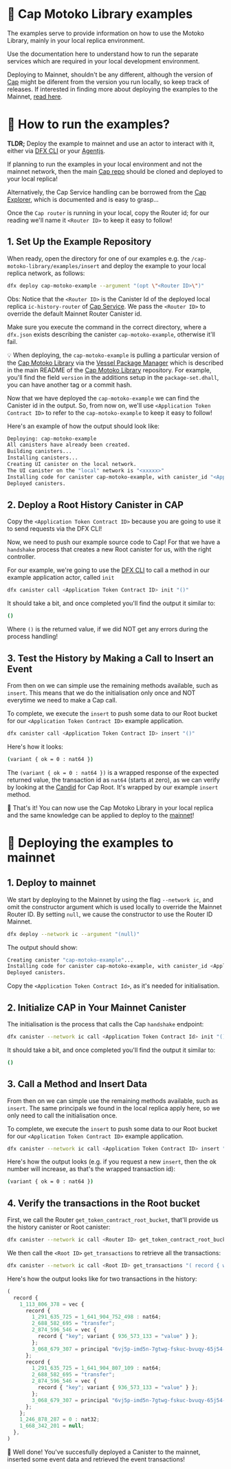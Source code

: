 # 🦖 Cap Motoko Library examples

The examples serve to provide information on how to use the Motoko Library, mainly in your local replica environment.

Use the documentation here to understand how to run the separate services which are required in your local development environment.

Deploying to Mainnet, shouldn't be any different, although the version of [Cap](https://github/com/psychedelic/cap) might be diferent from the version you run locally, so keep track of releases. If interested in finding more about deploying the examples to the Mainnet, [read here](#-deploying-the-examples-to-mainnet).

# 🤔 How to run the examples?

**TLDR;** Deploy the example to mainnet and use an actor to interact with it, either via [DFX CLI](https://sdk.dfinity.org/docs/developers-guide/cli-reference.html) or your [Agentjs](https://github.com/dfinity/agent-js).

If planning to run the examples in your local environment and not the mainnet network, then the main [Cap repo](https://github.com/Psychedelic/cap) should be cloned and deployed to your local replica!

Alternatively, the Cap Service handling can be borrowed from the [Cap Explorer](https://github.com/Psychedelic/cap-explorer), which is documented and is easy to grasp...

Once the `Cap router` is running in your local, copy the Router id; for our reading we'll name it `<Router ID>` to keep it easy to follow!

## 1. Set Up the Example Repository

When ready, open the directory for one of our examples e.g. the `/cap-motoko-library/examples/insert` and deploy the example to your local replica network, as follows:

```sh
dfx deploy cap-motoko-example --argument "(opt \"<Router ID>\")"
```

Obs: Notice that the `<Router ID>` is the Canister Id of the deployed local replica `ic-history-router` of [Cap Service](https://github.com/psychedelic/cap). We pass the `<Router ID>` to override the default Mainnet Router Canister id.

Make sure you execute the command in the correct directory, where a `dfx.json` exists describing the canister `cap-motoko-example`, otherwise it'll fail.

💡 When deploying, the `cap-motoko-example` is pulling a particular version of the [Cap Motoko Library](https://github.com/Psychedelic/cap-motoko-library) via the [Vessel Package Manager](https://github.com/dfinity/vessel/releases) which is described in the main README of the [Cap Motoko Library](https://github.com/Psychedelic/cap-motoko-library) repository. For example, you'll find the field `version` in the additions setup in the `package-set.dhall`, you can have another tag or a commit hash.

Now that we have deployed the `cap-motoko-example` we can find the Canister id in the output. So, from now on, we'll use `<Application Token Contract ID>` to refer to the `cap-motoko-example` to keep it easy to follow!

Here's an example of how the output should look like:

```sh
Deploying: cap-motoko-example
All canisters have already been created.
Building canisters...
Installing canisters...
Creating UI canister on the local network.
The UI canister on the "local" network is "<xxxxx>"
Installing code for canister cap-motoko-example, with canister_id "<Application Token Contract ID>"
Deployed canisters.
```
## 2. Deploy a Root History Canister in CAP

Copy the `<Application Token Contract ID>` because you are going to use it to send requests via the DFX CLI!

Now, we need to push our example source code to Cap! For that we have a `handshake` process that creates a new Root canister for us, with the right controller.

For our example, we're going to use the [DFX CLI]() to call a method in our example application actor, called `init`

```sh
dfx canister call <Application Token Contract ID> init "()"
```

It should take a bit, and once completed you'll find the output it similar to:

```sh
()
```

Where `()` is the returned value, if we did NOT get any errors during the process handling!

## 3. Test the History by Making a Call to Insert an Event

From then on we can simple use the remaining methods available, such as `insert`. This means that we do the initialisation only once and NOT everytime we need to make a Cap call.

To complete, we execute the `insert` to push some data to our Root bucket for our `<Application Token Contract ID>` example application.

```sh
dfx canister call <Application Token Contract ID> insert "()"
```

Here's how it looks:

```sh
(variant { ok = 0 : nat64 })
```

The `(variant { ok = 0 : nat64 })` is a wrapped response of the expected returned value, the transaction id as `nat64` (starts at zero), as we can verify by looking at the [Candid](https://github.com/Psychedelic/cap/blob/main/candid/root.did#L57) for Cap Root. It's wrapped by our example `insert` method.

👋 That's it! You can now use the Cap Motoko Library in your local replica and the same knowledge can be applied to deploy to the [mainnet](#-deploying-the-examples-to-mainnet)!

# 🚀 Deploying the examples to mainnet

## 1. Deploy to mainnet

We start by deploying to the Mainnet by using the flag `--network ic`, and omit the constructor argument which is used locally to override the Mainnet Router ID. By setting `null`, we cause the constructor to use the Router ID Mainnet.

```sh
dfx deploy --network ic --argument "(null)"
```

The output should show:

```sh
Creating canister "cap-motoko-example"...
Installing code for canister cap-motoko-example, with canister_id <Application Token Contract Id>
Deployed canisters.
```

Copy the `<Application Token Contract Id>`, as it's needed for initialisation.

## 2. Initialize CAP in Your Mainnet Canister

The initialisation is the process that calls the Cap `handshake` endpoint:

```sh
dfx canister --network ic call <Application Token Contract Id> init "()"
```

It should take a bit, and once completed you'll find the output it similar to:

```sh
()
```

## 3. Call a Method and Insert Data

From then on we can simple use the remaining methods available, such as `insert`. The same principals we found in the local replica apply here, so we only need to call the initialisation once.

To complete, we execute the `insert` to push some data to our Root bucket for our `<Application Token Contract ID>` example application.

```sh
dfx canister --network ic call <Application Token Contract ID> insert "()"
```

Here's how the output looks (e.g. if you request a new `insert`, then the ok number will increase, as that's the wrapped transaction id):

```sh
(variant { ok = 0 : nat64 })
```

## 4. Verify the transactions in the Root bucket

First, we call the Router `get_token_contract_root_bucket`, that'll provide us the history canister or Root canister:

```sh
dfx canister --network ic call <Router ID> get_token_contract_root_bucket "( record { witness = (false:bool); canister = principal \"<Application Token Contract ID>\" } )"
```

We then call the `<Root ID>` `get_transactions` to retrieve all the transactions:

```sh
dfx canister --network ic call <Root ID> get_transactions "( record { witness = (false:bool) } )"
```

Here's how the output looks like for two transactions in the history:

```js
(
  record {
    1_113_806_378 = vec {
      record {
        1_291_635_725 = 1_641_904_752_498 : nat64;
        2_688_582_695 = "transfer";
        2_874_596_546 = vec {
          record { "key"; variant { 936_573_133 = "value" } };
        };
        3_068_679_307 = principal "6vj5p-imd5n-7gtwg-fskuc-bvuqy-65j54-xxdqw-gxikv-rkw4u-ocrmb-dqe";
      };
      record {
        1_291_635_725 = 1_641_904_807_109 : nat64;
        2_688_582_695 = "transfer";
        2_874_596_546 = vec {
          record { "key"; variant { 936_573_133 = "value" } };
        };
        3_068_679_307 = principal "6vj5p-imd5n-7gtwg-fskuc-bvuqy-65j54-xxdqw-gxikv-rkw4u-ocrmb-dqe";
      };
    };
    1_246_878_287 = 0 : nat32;
    1_668_342_201 = null;
  },
)
```

👋 Well done! You've succesfully deployed a Canister to the mainnet, inserted some event data and retrieved the event transactions!